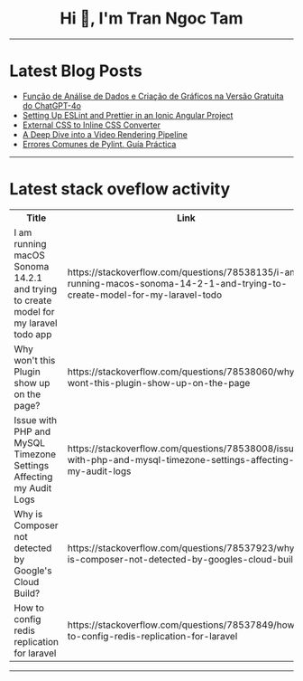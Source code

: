 <h1 align="center">Hi 👋, I'm Tran Ngoc Tam</h1>

---

# Latest Blog Posts 
<!-- BLOG-POST-LIST:START -->
- [Função de Análise de Dados e Criação de Gráficos na Versão Gratuita do ChatGPT-4o](https://dev.to/ianevictoria/funcao-de-analise-de-dados-e-criacao-de-graficos-na-versao-gratuita-do-chatgpt-4o-2i92)
- [Setting Up ESLint and Prettier in an Ionic Angular Project](https://dev.to/princekukreja/setting-up-eslint-and-prettier-in-an-ionic-angular-project-2mk5)
- [External CSS to Inline CSS Converter](https://dev.to/foxinfotech/external-css-to-inline-css-converter-32k5)
- [A Deep Dive into a Video Rendering Pipeline](https://dev.to/samohovets/a-deep-dive-into-a-video-rendering-pipeline-2e26)
- [Errores Comunes de Pylint. Guía Práctica](https://dev.to/gfouz/errores-comunes-de-pylint-guia-practica-2ko)
<!-- BLOG-POST-LIST:END -->

---

# Latest stack oveflow activity
<table>
  <tr><th>Title</th><th>Link</th></tr>
  <!-- STACKOVERFLOW:START --><tr><td>I am running macOS Sonoma 14.2.1 and trying to create model for my laravel todo app</td><td>https://stackoverflow.com/questions/78538135/i-am-running-macos-sonoma-14-2-1-and-trying-to-create-model-for-my-laravel-todo</td></tr><tr><td>Why won&#39;t this Plugin show up on the page?</td><td>https://stackoverflow.com/questions/78538060/why-wont-this-plugin-show-up-on-the-page</td></tr><tr><td>Issue with PHP and MySQL Timezone Settings Affecting my Audit Logs</td><td>https://stackoverflow.com/questions/78538008/issue-with-php-and-mysql-timezone-settings-affecting-my-audit-logs</td></tr><tr><td>Why is Composer not detected by Google&#39;s Cloud Build?</td><td>https://stackoverflow.com/questions/78537923/why-is-composer-not-detected-by-googles-cloud-build</td></tr><tr><td>How to config redis replication for laravel</td><td>https://stackoverflow.com/questions/78537849/how-to-config-redis-replication-for-laravel</td></tr><!-- STACKOVERFLOW:END -->
</table>

---


